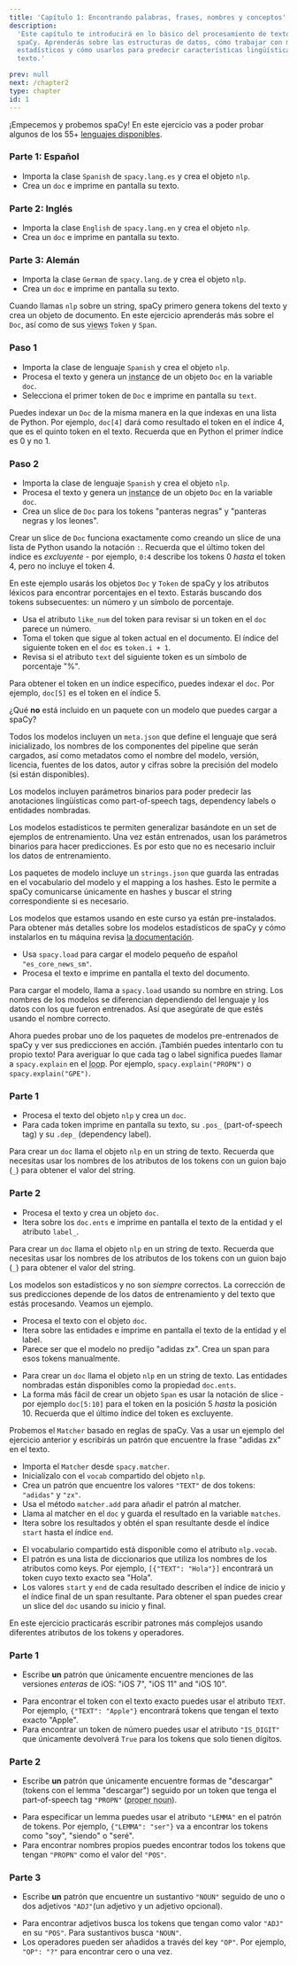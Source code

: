 ```yaml
---
title: 'Capítulo 1: Encontrando palabras, frases, nombres y conceptos'
description:
  'Este capítulo te introducirá en lo básico del procesamiento de texto con
  spaCy. Aprenderás sobre las estructuras de datos, cómo trabajar con modelos
  estadísticos y cómo usarlos para predecir características lingüísticas en tu
  texto.'

prev: null
next: /chapter2
type: chapter
id: 1
---
```


<exercise id="1" title="Introducción a spaCy" type="slides,video">

<slides source="chapter1_01_introduction-to-spacy" start="0:18" end="3:51">
</slides>

</exercise>

<exercise id="2" title="Empezando">

¡Empecemos y probemos spaCy! En este ejercicio vas a poder probar algunos de los
55+ [lenguajes disponibles](https://spacy.io/usage/models#languages).

### Parte 1: Español

- Importa la clase `Spanish` de `spacy.lang.es` y crea el objeto `nlp`.
- Crea un `doc` e imprime en pantalla su texto.

<codeblock id="01_02_03"></codeblock>

### Parte 2: Inglés

- Importa la clase `English` de `spacy.lang.en` y crea el objeto `nlp`.
- Crea un `doc` e imprime en pantalla su texto.

<codeblock id="01_02_01"></codeblock>

### Parte 3: Alemán

- Importa la clase `German` de `spacy.lang.de` y crea el objeto `nlp`.
- Crea un `doc` e imprime en pantalla su texto.

<codeblock id="01_02_02"></codeblock>

</exercise>

<exercise id="3" title="Documentos, spans y tokens">

Cuando llamas `nlp` sobre un string, spaCy primero genera tokens del texto y
crea un objeto de documento. En este ejercicio aprenderás más sobre el `Doc`,
así como de sus
<abbr title="En español: representaciones o vistas.">views</abbr> `Token` y
`Span`.

### Paso 1

- Importa la clase de lenguaje `Spanish` y crea el objeto `nlp`.
- Procesa el texto y genera un
  <abbr title="En español: ejemplar, a veces referido incorrectamente como instancia.">instance</abbr>
  de un objeto `Doc` en la variable `doc`.
- Selecciona el primer token de `Doc` e imprime en pantalla su `text`.

<codeblock id="01_03_01">

Puedes indexar un `Doc` de la misma manera en la que indexas en una lista de
Python. Por ejemplo, `doc[4]` dará como resultado el token en el índice 4, que
es el quinto token en el texto. Recuerda que en Python el primer índice es 0 y
no 1.

</codeblock>

### Paso 2

- Importa la clase de lenguaje `Spanish` y crea el objeto `nlp`.
- Procesa el texto y genera un
  <abbr title="En español: ejemplar, a veces referido incorrectamente como instancia.">instance</abbr>
  de un objeto `Doc` en la variable `doc`.
- Crea un slice de `Doc` para los tokens "panteras negras" y "panteras negras y
  los leones".

<codeblock id="01_03_02">

Crear un slice de `Doc` funciona exactamente como creando un slice de una lista
de Python usando la notación `:`. Recuerda que el último token del índice es
_excluyente_ - por ejemplo, `0:4` describe los tokens 0 _hasta_ el token 4, pero
no incluye el token 4.

</codeblock>

</exercise>

<exercise id="4" title="Atributos léxicos">

En este ejemplo usarás los objetos `Doc` y `Token` de spaCy y los atributos
léxicos para encontrar porcentajes en el texto. Estarás buscando dos tokens
subsecuentes: un número y un símbolo de porcentaje.

- Usa el atributo `like_num` del token para revisar si un token en el `doc`
  parece un número.
- Toma el token que sigue al token actual en el documento. El índice del
  siguiente token en el `doc` es `token.i + 1`.
- Revisa si el atributo `text` del siguiente token es un símbolo de porcentaje
  "%".

<codeblock id="01_04">

Para obtener el token en un índice específico, puedes indexar el `doc`. Por
ejemplo, `doc[5]` es el token en el índice 5.

</codeblock>

</exercise>

<exercise id="5" title="Modelos estadísticos" type="slides,video">

<slides source="chapter1_02_statistical-models" start="4:03" end="8:35">
</slides>

</exercise>

<exercise id="6" title="Paquetes de modelos" type="choice">

¿Qué **no** está incluido en un paquete con un modelo que puedes cargar a spaCy?

<choice>
<opt text="Un archivo de metadatos incluyendo el lenguaje, el pipeline y la licencia.">

Todos los modelos incluyen un `meta.json` que define el lenguaje que será
inicializado, los nombres de los componentes del pipeline que serán cargados,
así como metadatos como el nombre del modelo, versión, licencia, fuentes de los
datos, autor y cifras sobre la precisión del modelo (si están disponibles).

</opt>
<opt text="Parámetros binarios para hacer predicciones estadísticas.">

Los modelos incluyen parámetros binarios para poder predecir las anotaciones
lingüísticas como part-of-speech tags, dependency labels o entidades nombradas.

</opt>
<opt correct="true" text="Los datos anotados con los que el modelo fue entrenado.">

Los modelos estadísticos te permiten generalizar basándote en un set de ejemplos
de entrenamiento. Una vez están entrenados, usan los parámetros binarios para
hacer predicciones. Es por esto que no es necesario incluir los datos de
entrenamiento.

</opt>
<opt text="Strings del vocabulario del modelo y sus hashes.">

Los paquetes de modelo incluye un `strings.json` que guarda las entradas en el
vocabulario del modelo y el mapping a los hashes. Esto le permite a spaCy
comunicarse únicamente en hashes y buscar el string correspondiente si es
necesario.

</opt>
</choice>

</exercise>

<exercise id="7" title="Cargando modelos">

Los modelos que estamos usando en este curso ya están pre-instalados. Para
obtener más detalles sobre los modelos estadísticos de spaCy y cómo instalarlos
en tu máquina revisa [la documentación](https://spacy.io/usage/models).

- Usa `spacy.load` para cargar el modelo pequeño de español `"es_core_news_sm"`.
- Procesa el texto e imprime en pantalla el texto del documento.

<codeblock id="01_07">

Para cargar el modelo, llama a `spacy.load` usando su nombre en string. Los
nombres de los modelos se diferencian dependiendo del lenguaje y los datos con
los que fueron entrenados. Así que asegúrate de que estés usando el nombre
correcto.

</codeblock>

</exercise>

<exercise id="8" title="Prediciendo anotaciones lingüísticas">

Ahora puedes probar uno de los paquetes de modelos pre-entrenados de spaCy y ver
sus predicciones en acción. ¡También puedes intentarlo con tu propio texto! Para
averiguar lo que cada tag o label significa puedes llamar a `spacy.explain` en
el
<abbr title="En español: bucle, un bloque de código que se repite.">loop</abbr>.
Por ejemplo, `spacy.explain("PROPN")` o `spacy.explain("GPE")`.

### Parte 1

- Procesa el texto del objeto `nlp` y crea un `doc`.
- Para cada token imprime en pantalla su texto, su `.pos_` (part-of-speech tag)
  y su `.dep_` (dependency label).

<codeblock id="01_08_01">

Para crear un `doc` llama el objeto `nlp` en un string de texto. Recuerda que
necesitas usar los nombres de los atributos de los tokens con un guion bajo
(`_`) para obtener el valor del string.

</codeblock>

### Parte 2

- Procesa el texto y crea un objeto `doc`.
- Itera sobre los `doc.ents` e imprime en pantalla el texto de la entidad y el
  atributo `label_`.

<codeblock id="01_08_02">

Para crear un `doc` llama el objeto `nlp` en un string de texto. Recuerda que
necesitas usar los nombres de los atributos de los tokens con un guion bajo
(`_`) para obtener el valor del string.

</codeblock>

</exercise>

<exercise id="9" title="Prediciendo entidades nombradas en contexto">

Los modelos son estadísticos y no son _siempre_ correctos. La corrección de sus
predicciones depende de los datos de entrenamiento y del texto que estás
procesando. Veamos un ejemplo.

- Procesa el texto con el objeto `doc`.
- Itera sobre las entidades e imprime en pantalla el texto de la entidad y el
  label.
- Parece ser que el modelo no predijo "adidas zx". Crea un span para esos tokens
  manualmente.

<codeblock id="01_09">

- Para crear un `doc` llama el objeto `nlp` en un string de texto. Las entidades
  nombradas están disponibles como la propiedad `doc.ents`.
- La forma más fácil de crear un objeto `Span` es usar la notación de slice -
  por ejemplo `doc[5:10]` para el token en la posición 5 _hasta_ la posición 10.
  Recuerda que el último índice del token es excluyente.

</codeblock>

</exercise>

<exercise id="10" title="Encontrando patrones basados en reglas" type="slides,video">

<slides source="chapter1_03_rule-based-matching" start="8:472" end="13:375">
</slides>

</exercise>

<exercise id="11" title="Usando el Matcher">

Probemos el `Matcher` basado en reglas de spaCy. Vas a usar un ejemplo del
ejercicio anterior y escribirás un patrón que encuentre la frase "adidas zx" en
el texto.

- Importa el `Matcher` desde `spacy.matcher`.
- Inicialízalo con el `vocab` compartido del objeto `nlp`.
- Crea un patrón que encuentre los valores `"TEXT"` de dos tokens: `"adidas"` y
  `"zx"`.
- Usa el método `matcher.add` para añadir el patrón al matcher.
- Llama al matcher en el `doc` y guarda el resultado en la variable `matches`.
- Itera sobre los resultados y obtén el span resultante desde el índice `start`
  hasta el índice `end`.

<codeblock id="01_11">

- El vocabulario compartido está disponible como el atributo `nlp.vocab`.
- El patrón es una lista de diccionarios que utiliza los nombres de los
  atributos como keys. Por ejemplo, `[{"TEXT": "Hola"}]` encontrará un token
  cuyo texto exacto sea "Hola".
- Los valores `start` y `end` de cada resultado describen el índice de inicio y
  el índice final de un span resultante. Para obtener el span puedes crear un
  slice del `doc` usando su inicio y final.

</codeblock>

</exercise>

<exercise id="12" title="Escribiendo patrones">

En este ejercicio practicarás escribir patrones más complejos usando diferentes
atributos de los tokens y operadores.

### Parte 1

- Escribe **un** patrón que únicamente encuentre menciones de las versiones
  _enteras_ de iOS: "iOS 7", "iOS 11" and "iOS 10".

<codeblock id="01_12_01">

- Para encontrar el token con el texto exacto puedes usar el atributo `TEXT`.
  Por ejemplo, `{"TEXT": "Apple"}` encontrará tokens que tengan el texto exacto
  "Apple".
- Para encontrar un token de número puedes usar el atributo `"IS_DIGIT"` que
  únicamente devolverá `True` para los tokens que solo tienen dígitos.

</codeblock>

### Parte 2

- Escribe **un** patrón que únicamente encuentre formas de "descargar" (tokens
  con el lemma "descargar") seguido por un token que tenga el part-of-speech tag
  `"PROPN"` (<abbr title="En español: nombre propio.">proper noun</abbr>).

<codeblock id="01_12_02">

- Para especificar un lemma puedes usar el atributo `"LEMMA"` en el patrón de
  tokens. Por ejemplo, `{"LEMMA": "ser"}` va a encontrar los tokens como "soy",
  "siendo" o "seré".
- Para encontrar nombres propios puedes encontrar todos los tokens que tengan
  `"PROPN"` como el valor del `"POS"`.

</codeblock>

### Parte 3

- Escribe **un** patrón que encuentre un sustantivo `"NOUN"` seguido de uno o
  dos adjetivos `"ADJ"`(un adjetivo y un adjetivo opcional).

<codeblock id="01_12_03">

- Para encontrar adjetivos busca los tokens que tengan como valor `"ADJ"` en su
  `"POS"`. Para sustantivos busca `"NOUN"`.
- Los operadores pueden ser añadidos a través del key `"OP"`. Por ejemplo,
  `"OP": "?"` para encontrar cero o una vez.

</codeblock>

</exercise>
